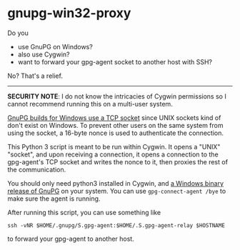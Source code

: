 # gnupg-win32-proxy

Do you
* use GnuPG on Windows?
* also use Cygwin?
* want to forward your gpg-agent socket to another host with SSH?

No? That's a relief.

---

**SECURITY NOTE**: I do not know the intricacies of Cygwin permissions so I cannot recommend running this on a multi-user system.

[GnuPG builds for Windows use a TCP socket][lolwindows] since UNIX sockets kind of don't exist on Windows. To prevent other users on the same system from using the socket, a 16-byte nonce is used to authenticate the connection.

This Python 3 script is meant to be run within Cygwin. It opens a "UNIX" "socket", and upon receiving a connection, it opens a connection to the gpg-agent's TCP socket and writes the nonce to it, then proxies the rest of the communication.

You should only need python3 installed in Cygwin, and [a Windows binary release of GnuPG](https://www.gnupg.org/download/) on your system. You can use `gpg-connect-agent /bye` to make sure the agent is running.

After running this script, you can use something like
```
ssh -vNR $HOME/.gnupg/S.gpg-agent:$HOME/.S.gpg-agent-relay $HOSTNAME
```
to forward your gpg-agent to another host.

[lolwindows]: https://lists.gnupg.org/pipermail/gnupg-devel/2007-October.txt
